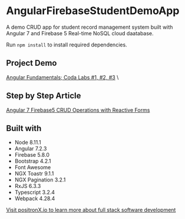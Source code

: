 # AngularFirebaseStudentDemoApp

A demo CRUD app for student record management system built with Angular 7 and Firebase 5 Real-time NoSQL cloud daatabase. 

Run `npm install` to install required dependencies.

## Project Demo
[Angular Fundamentals; Coda Labs #1, #2, #3](https://gl-carce-ngfundamentals.firebaseapp.com/view-contacts) \

## Step by Step Article
[Angular 7 Firebase5 CRUD Operations with Reactive Forms](https://www.positronx.io/angular-7-firebase-5-crud-operations-with-reactive-forms)

## Built with
- Node 8.11.1
- Angular 7.2.3
- Firebase 5.8.0
- Bootstrap 4.2.1
- Font Awesome
- NGX Toastr 9.1.1
- NGX Pagination 3.2.1
- RxJS 6.3.3
- Typescript 3.2.4
- Webpack 4.28.4

[Visit positronX.io to learn more about full stack software development](https://www.positronx.io/)
